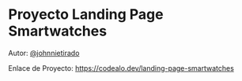 # Proyecto Landing Page Smartwatches

Autor: [@johnnietirado](https://github.com/johnnietirado)

Enlace de Proyecto: https://codealo.dev/landing-page-smartwatches